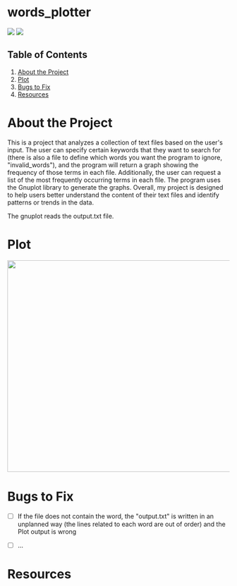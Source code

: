 # words_plotter


<div align="left">
    <img src="https://img.shields.io/badge/language-c++-green">
    <img src="https://img.shields.io/badge/cmd-gnuplot-darkblue">
</div>


## Table of Contents
1. [About the Project](#about-the-project)
2. [Plot](#plot)
3. [Bugs to Fix](#bugs-to-fix)
4. [Resources](#resources)

# About the Project

This is a project that analyzes a collection of text files based on the user's input. The user can specify certain keywords that they want to search for (there is also a file to define which words you want the program to ignore, "invalid_words"), and the program will return a graph showing the frequency of those terms in each file. Additionally, the user can request a list of the most frequently occurring terms in each file. The program uses the Gnuplot library to generate the graphs. Overall, my project is designed to help users better understand the content of their text files and identify patterns or trends in the data.

The gnuplot reads the output.txt file.

# Plot

<p align="center">
<img src="https://user-images.githubusercontent.com/61205851/229319952-fe2fed4f-ea71-4f68-809a-2324debacba2.png" width="640" height="480" /> 
</p>


# Bugs to Fix

- [ ] If the file does not contain the word, the "output.txt" is written in an unplanned way (the lines related to each word are out of order) and the Plot output is wrong
- [ ] ...


# Resources
